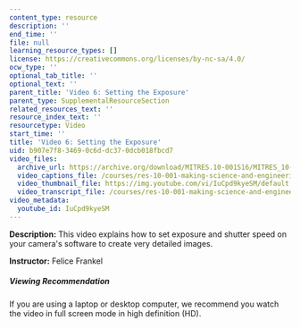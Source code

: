 ```yaml
---
content_type: resource
description: ''
end_time: ''
file: null
learning_resource_types: []
license: https://creativecommons.org/licenses/by-nc-sa/4.0/
ocw_type: ''
optional_tab_title: ''
optional_text: ''
parent_title: 'Video 6: Setting the Exposure'
parent_type: SupplementalResourceSection
related_resources_text: ''
resource_index_text: ''
resourcetype: Video
start_time: ''
title: 'Video 6: Setting the Exposure'
uid: b907e7f8-3469-0c6d-dc37-0dcb018fbcd7
video_files:
  archive_url: https://archive.org/download/MITRES.10-001S16/MITRES_10-001S16_Track08_300k.mp4
  video_captions_file: /courses/res-10-001-making-science-and-engineering-pictures-a-practical-guide-to-presenting-your-work-spring-2016/a9c93e1b4c155461b978034938f3438d_IuCpd9kyeSM.vtt
  video_thumbnail_file: https://img.youtube.com/vi/IuCpd9kyeSM/default.jpg
  video_transcript_file: /courses/res-10-001-making-science-and-engineering-pictures-a-practical-guide-to-presenting-your-work-spring-2016/a74f5a50b4579e4c9862f4d62ea04fb9_IuCpd9kyeSM.pdf
video_metadata:
  youtube_id: IuCpd9kyeSM
---
```


**Description:** This video explains how to set exposure and shutter speed on your camera's software to create very detailed images.

**Instructor:** Felice Frankel

##### Viewing Recommendation

If you are using a laptop or desktop computer, we recommend you watch the video in full screen mode in high definition (HD).

